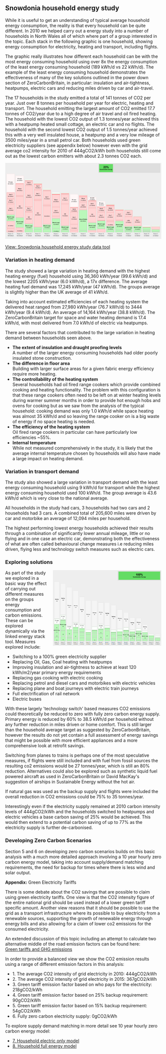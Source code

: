 ## Snowdonia household energy study

While it is useful to get an understanding of typical average household energy consumption, the reality is that every household can be quite different. In 2010 we helped carry out a energy study into a number of households in North Wales all of which where part of a group interested in the topic. Each stack in the following graphic is one household, showing energy consumption for electricity, heating and transport, including flights.

The graphic really illustrates how different each household can be with the most energy consuming household using over 8x the energy consumption of the least energy consuming household (189 kWh/d vs 22 kWh/d). The example of the least energy consuming household demonstrates the effectiveness of many of the key solutions outlined in the power down section of ZeroCarbonBritain, in particular: insulation and air-tightness, heatpumps, electric cars and reducing miles driven by car and air-travel.

The 17 households in the study emitted a total of 141 tonnes of CO2 per year. Just over 8 tonnes per household per year for electric, heating and transport. The household emitting the largest amount of CO2 emitted 17.7 tonnes of CO2/year due to a high degree of air travel and oil fired heating. The household with the lowest CO2 output of 1.3 tonnes/year achieved this with a heatpump heated small cottage, an electric car and no flights. The household with the second lowest CO2 output of 1.5 tonnes/year achieved this with a very well insulated house, a heatpump and a very low mileage of 3500 miles/year in a small petrol car. Both households used green electricity suppliers (see appendix below) however even with the grid average co2 intensity for 2010 of 444gCO2/kWh both households still come out as the lowest carbon emitters with about 2.3 tonnes CO2 each.

![0present.png](images/0present.png)

[View: Snowdonia household energy study data tool](snowdonia-energy-study-data.html)

### Variation in heating demand

The study showed a large variation in heating demand with the highest heating energy (fuel) household using 36,360 kWh/year (99.6 kWh/d) and the lowest 2205 kWh/year (6.0 kWh/d), a 17x difference. The average heating fuel demand was 17,245 kWh/year (47 kWh/d). The groups average is slightly higher than the UK average of 41 kWh/d.

Taking into account estimated efficiencies of each heating system the delivered heat ranged from 27,980 kWh/year (76.7 kWh/d) to 3444 kWh/year (9.4 kWh/d). An average of 14,164 kWh/year (38.8 kWh/d). The ZeroCarbonBritain target for space and water heating demand is 17.4 kWh/d, with most delivered from 7.0 kWh/d of electric via heatpumps.

There are several factors that contributed to the large variation in heating demand between households seen above.

- **The extent of insulation and draught proofing levels**<br>A number of the larger energy consuming households had older poorly insulated stone construction.
- **The difference in floor area**<br>Building with larger surface areas for a given fabric energy efficiency require more heating.
- **The controllability of the heating system**<br>Several households had oil fired range cookers which provide combined cooking and heating functionality. The problem with this configuration is that these range cookers often need to be left on at winter heating levels during warmer summer months in order to provide hot enough hobs and ovens for cooking but as we saw from the analysis of the typical household: cooking demand was only 1.0 kWh/d while space heating was almost 35 kWh/d and so leaving the range cooker on is a big waste of energy if no space heating is needed.
- **The efficiency of the heating system**<br>Oil fired range cookers in particular can have particularly low efficiencies ~55%.
- **Internal temperature**<br>While not measured comprehensively in the study, it is likely that the average internal temperature chosen by households will also have made a large impact on heating demand.

### Variation in transport demand

The study also showed a large variation in transport demand with the least energy consuming household using 9 kWh/d for transport while the highest energy consuming household used 100 kWh/d. The group average is 43.6 kWh/d which is very close to the national average.

All households in the study had cars, 3 households had two cars and 2 households had 3 cars. A combined total of 205,600 miles were driven by car and motorbike an average of 12,094 miles per household.

The highest performing lowest energy households achieved their results through a combination of significantly lower annual mileage, little or no flying and in one case an electric car, demonstrating both the effectiveness of what are often called behavioural change measures i.e reducing miles driven, flying less and technology switch measures such as electric cars.

### Exploring solutions

<img src="images/allmeasures.png" style="max-width:350px; float:right; padding-left:20px">

As part of the study we explored in a basic way the effect of carrying out different measures on the groups energy consumption and carbon emissions. These can be explored dynamically via the linked energy stack tool. Measures explored include:

- Switching to a 100% green electricity supplier
- Replacing Oil, Gas, Coal heating with heatpumps
- Improving insulation and air-tightness to achieve at least 120 kWh/m2/year primary energy requirements
- Replacing gas cooking with electric cooking
- Replacing petrol and diesel cars and motorbikes with electric vehicles
- Replacing plane and boat journeys with electric train journeys
- Full electrification of rail network
- Electric buses

With these largely 'technology switch' based measures CO2 emissions could theoretically be reduced to zero with fully zero carbon energy supply. Primary energy is reduced by 60% to 38.5 kWh/d per household without any further reduction in miles driven or home comfort. This is still larger than the household average target as suggested by ZeroCarbonBritain, however the results do not yet contain a full assessment of energy savings that might be possible with more efficient appliances and a more comprehensive look at retrofit savings.

Switching from planes to trains is perhaps one of the most speculative measures, if flights were still included and with fuel from fossil sources the resulting co2 emissions would be 27 tonnes/year, which is still an 80% reduction. Alternatives could also be explored such as synthetic liquid fuel powered aircraft as used in ZeroCarbonBritain or David MacKay's suggestion of airships in Sustainable Energy without the hot air.

If natural gas was used as the backup supply and flights were included the overall reduction in CO2 emissions could be 75% to 35 tonnes/year.

Interestingly even if the electricity supply remained at 2010 carbon intensity levels of 444gCO2/kWh and the households switched to heatpumps and electric vehicles a base carbon saving of 25% would be achieved. This would then extend to a potential carbon saving of up to 77% as the electricity supply is further de-carbonised.

### Developing Zero Carbon Scenarios

Section 5 and 6 on developing zero carbon scenarios builds on this basic analysis with a much more detailed approach involving a 10 year hourly zero carbon energy model, taking into account supply/demand matching requirements, the need for backup for times where there is less wind and solar output. 

<div style="clear:both"></div>

<div class="appendix-section">
<div class="title"><b>Appendix:</b> Green Electricity Tariffs</div>
<div class="content">

<p>There is some debate about the CO2 savings that are possible to claim using green electricity tariffs. One view is that the CO2 intensity figure of the entire national grid should be used instead of a lower green tariff specific amount. Another view reasons that it should be possible to use the grid as a transport infrastructure where its possible to buy electricity from a renewable sources, supporting the growth of renewable energy through energy bills and also allowing for a claim of lower co2 emissions for the consumed electricity.</p>

<p>An extended discussion of this topic including an attempt to calculate two alternative middle of the road emission factors can be found here:<br><a href="greentariffs">Green tariffs and GHG emissions</a></p>

<p>In order to provide a balanced view we show the CO2 emission results using a range of different emission factors in this analysis:</p>

<ul>
<li>1. The average CO2 intensity of grid electricity in 2010: 444gCO2/kWh</li>
<li>2. The average CO2 intensity of grid electricity in 2015: 367gCO2/kWh</li>
<li>3. Green tariff emission factor based on who pays for the electricity: 218gCO2/kWh</li>
<li>4. Green tariff emission factor based on 25% backup requirement: 90gCO2/kWh</li>
<li>5. Green tariff emission factor based on 15% backup requirement: 54gCO2/kWh</li>
<li>6. Fully zero carbon electricity supply: 0gCO2/kWh</li>
</ul>

<p>To explore supply demand matching in more detail see 10 year hourly zero carbon energy model:</p>

<ul>
<li><a href="../zcem/integrated.html#all">7. Household electric only model</a></li>
<li><a href="../zcem/integrated.html#fullhousehold">8. Household full energy model</a></li>
</ul>

</div>
</div>

